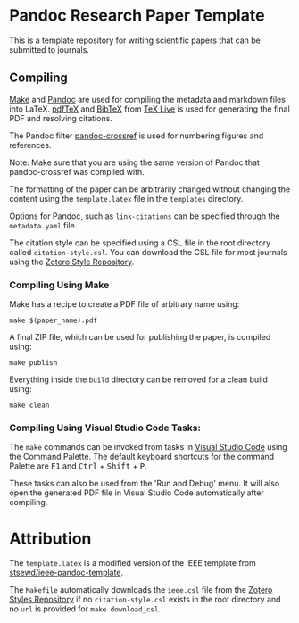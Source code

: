 # Pandoc Research Paper Template

This is a template repository for writing scientific papers that can be submitted to journals.

## Compiling

[Make](https://www.gnu.org/software/make/) and [Pandoc](https://github.com/jgm/pandoc) are used for compiling the metadata and markdown files into LaTeX. [pdfTeX](https://ctan.org/pkg/pdftex) and [BibTeX](https://ctan.org/pkg/bibtex) from [TeX Live](https://tug.org/texlive/) is used for generating the final PDF and resolving citations.

The Pandoc filter [pandoc-crossref](https://github.com/lierdakil/pandoc-crossref) is used for numbering figures and references.

Note: Make sure that you are using the same version of Pandoc that pandoc-crossref was compiled with.

The formatting of the paper can be arbitrarily changed without changing the content using the `template.latex` file in the `templates` directory.

Options for Pandoc, such as `link-citations` can be specified through the `metadata.yaml` file.

The citation style can be specified using a CSL file in the root directory called `citation-style.csl`. You can download the CSL file for most journals using the [Zotero Style Repository](https://www.zotero.org/styles/).

### Compiling Using Make

Make has a recipe to create a PDF file of arbitrary name using:

```shell
make $(paper_name).pdf
```

A final ZIP file, which can be used for publishing the paper, is compiled using:

```shell
make publish
```

Everything inside the `build` directory can be removed for a clean build using:

```shell
make clean
```

### Compiling Using Visual Studio Code Tasks:

The `make` commands can be invoked from tasks in [Visual Studio Code](https://code.visualstudio.com/) using the Command Palette. The default keyboard shortcuts for the command Palette are <kbd>F1</kbd> and <kbd>Ctrl</kbd> + <kbd>Shift</kbd> + <kbd>P</kbd>.

These tasks can also be used from the 'Run and Debug' menu. It will also open the generated PDF file in Visual Studio Code automatically after compiling.

# Attribution

The `template.latex` is a modified version of the IEEE template from [stsewd/ieee-pandoc-template](https://github.com/stsewd/ieee-pandoc-template).

The `Makefile` automatically downloads the `ieee.csl` file from the [Zotero Styles Repository](https://www.zotero.org/styles/) if no `citation-style.csl` exists in the root directory and no `url` is provided for `make download_csl`.
